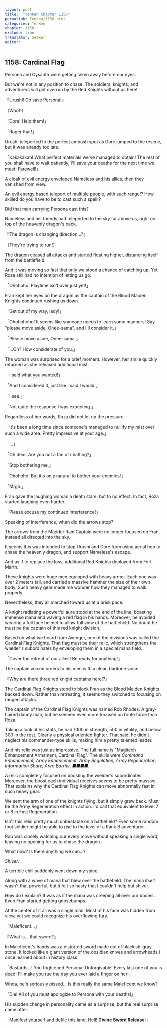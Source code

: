 ```yaml
---
layout: post
title:  "TenKen Chapter 1158"
permalink: Tenken/1158.html
categories: TenKen
chapter: 1158
exclude: true
translator: Seeker
editor: 
---
```

<h2>1158: Cardinal Flag</h2>

Persona and Cysanth were getting taken away before our eyes.

But we're not in any position to chase. The soldiers, knights, and adventurers will get overrun by the Red Knights without us here!

『Urushi! Go save Persona!』

（Woof!）

「Dore! Help them!」

「Roger that!」

Urushi teleported to the perfect ambush spot as Dore jumped to the rescue, but it was already too late.

「Kakakakah! What perfect materials we've managed to obtain! The rest of you shall have to wait patiently, I'll save your deaths for the next time we meet! Farewell!」

A cloak of evil energy enveloped Nameless and his allies, then they vanished from view.

An evil energy based teleport of multiple people, with such range!? How skilled do you have to be to cast such a spell!?

Did that man carrying Persona cast this?

Nameless and his friends had teleported to the sky far above us, right on top of the heavenly dragon's back.

『The dragon is changing direction...?』

（They're trying to run!）

The dragon ceased all attacks and started floating higher, distancing itself from the battlefield.

And it was moving so fast that only we stood a chance of catching up. Yet Roza still had no intention of letting us go.

「Ohohoho! Playtime isn't over just yet!」

Fran kept her eyes on the dragon as the captain of the Blood Maiden Knights continued rushing us down.

「Get out of my way, lady!」

「Ohohohoho! It seems like someone needs to learn some manners! Say "please move aside, Onee-sama", and I'll consider it.」

「Please move aside, Onee-sama.」

「...Oh? How considerate of you.」

The woman was surprised for a brief moment. However, her smile quickly returned as she released additional mist.

「I said what you wanted!」

「And I considered it, just like I said I would.」

「I see.」

「Not quite the response I was expecting.」

Regardless of her words, Roza did not let up the pressure.

「It's been a long time since someone's managed to nullify my mist over such a wide area. Pretty impressive at your age.」

「...」

「Oh dear. Are you not a fan of chatting?」

「Stop bothering me.」

「Ohohoho! But it's only natural to bother your enemies!」

「Mrgh.」

Fran gave the laughing woman a death stare, but to no effect. In fact, Roza started laughing even harder.

「Please excuse my continued interference!」

Speaking of interference, when did the arrows stop?

The arrows from the Madder Rain Captain were no longer focused on Fran, instead all directed into the sky.

It seems this was intended to stop Urushi and Dore from using aerial hop to chase the heavenly dragon, and support Nameless's escape.

And as if to replace the loss, additional Red Knights deployed from Fort Marth.

These knights were huge men equipped with heavy armor. Each one was over 2 meters tall, and carried a massive hammer the size of their own body. Such heavy gear made me wonder how they managed to walk properly.

Nevertheless, they all marched toward us at a brisk pace.

A knight radiating a powerful aura stood at the end of the line, boasting immense mana and waving a red flag in his hands. Moreover, he avoided wearing a full face helmet to allow full view of the battlefield. No doubt he must be the captain of this red knight division.

Based on what we heard from Avenger, one of the divisions was called the Cardinal Flag Knights. That flag must be their relic, which strengthens the wielder's subordinates by enveloping them in a special mana field.

「Cover the retreat of our allies! Be ready for anything!」

The captain voiced orders to his men with a clear, baritone voice.

『Why are there three red knight captains here!?』

The Cardinal Flag Knights stood to block Fran as the Blood Maiden Knights backed down. Rather than retreating, it seems they switched to focusing on ranged attacks.

The captain of the Cardinal Flag Knights was named Rob Rhodes. A gray-haired dandy man, but he seemed even more focused on brute force than Roza.

Taking a look at his stats, he had 1000 in strength, 500 in vitality, and below 300 in the rest. Clearly a physical oriented fighter. That said, he didn't neglect his commander-type skills, making him a pretty talented leader.

And his relic was just as impressive. The full name is "Magitech Enhancement Armament, Cardinal Flag". The skills were *Command Enhancement, Army Enhancement, Army Regulation, Army Regeneration, Information Share, Area Barrier, ■■■■*.

A relic completely focused on boosting the wielder's subordinates. Moreover, the boost each individual receives seems to be pretty massive. That explains why the Cardinal Flag Knights can move abnormally fast in such heavy gear.

We sent the arm of one of the knights flying, but it simply grew back. Must be the Army Regeneration effect in action. I'd call that equivalent to level 7 or 8 in Fast Regeneration.

Isn't this relic pretty much unbeatable on a battlefield? Even some random foot soldier might be able to rise to the level of a Rank B adventurer.

Rob was closely watching our every move without speaking a single word, leaving no opening for us to chase the dragon.

What now? Is there anything we can...?

*Shiver*.

A terrible chill suddenly went down my spine.

Along with a wave of mana that blew over the battlefield. The mana itself wasn't that powerful, but it felt so nasty that I couldn't help but shiver.

How do I explain? It was as if the mana was creeping all over our bodies. Even Fran started getting goosebumps.

At the center of it all was a single man. Most of his face was hidden from view, yet we could recognize his overflowing fury.

「Maleficent...」

『What is... that sword?』

In Maleficent's hands was a distorted sword made out of blackish-gray stone. It looked like a giant version of the obsidian knives and arrowheads I once learned about in history class.

「Bastards...! You frightened Persona! Unforgivable! Every last one of you is dead! I'll make you rue the day you ever laid a finger on her!」

Whoa, he's seriously pissed... Is this really the same Maleficent we know?

「Die! All of you must apologize to Persona with your deaths!」

His sudden change in personality came as a surprise, but the real surprise came after.

「Manifest yourself and defile this land, Hell! **Divine Sword Release**!」



